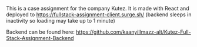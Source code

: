 This is a case assignment for the company Kutez. It is made with React and deployed to https://fullstack-assignment-client.surge.sh/ (backend sleeps in inactivity so loading may take up to 1 minute)

Backend can be found here: https://github.com/kaanyillmazz-alt/Kutez-Full-Stack-Assignment-Backend
